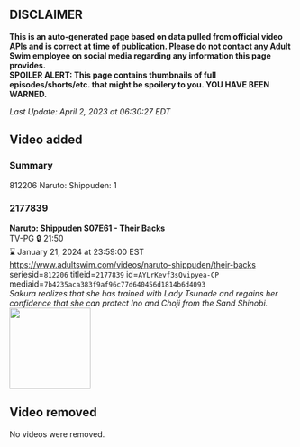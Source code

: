 ## DISCLAIMER
**This is an auto-generated page based on data pulled from official video APIs and is correct at time of publication. Please do not contact any Adult Swim employee on social media regarding any information this page provides.**  
**SPOILER ALERT: This page contains thumbnails of full episodes/shorts/etc. that might be spoilery to you. YOU HAVE BEEN WARNED.**  

_Last Update: April 2, 2023 at 06:30:27 EDT_
## Video added
### Summary
812206 Naruto: Shippuden: 1  
### 2177839
**Naruto: Shippuden S07E61 - Their Backs**  
TV-PG 🔒 21:50  
⌛ January 21, 2024 at 23:59:00 EST  
https://www.adultswim.com/videos/naruto-shippuden/their-backs  
seriesid=`812206` titleid=`2177839` id=`AYLrKevf3sQvipyea-CP` mediaid=`7b4235aca383f9af96c77d640456d1814b6d4093`  
_Sakura realizes that she has trained with Lady Tsunade and regains her confidence that she can protect Ino and Choji from the Sand Shinobi._  
<a href="https://media.cdn.adultswim.com/uploads/20220829/thumbnails/2_228291552345-NarutoShippuden_409_TheirBacks.png"><img src="https://media.cdn.adultswim.com/uploads/20220829/thumbnails/2_228291552345-NarutoShippuden_409_TheirBacks.png" height="144px" /></a>
## Video removed
No videos were removed.  

